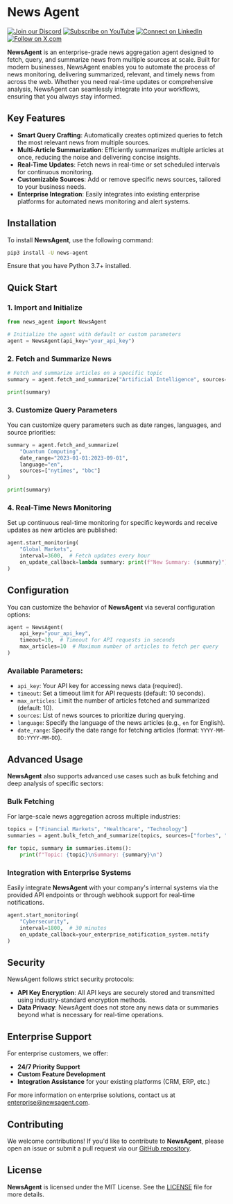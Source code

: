 
# News Agent

[![Join our Discord](https://img.shields.io/badge/Discord-Join%20our%20server-5865F2?style=for-the-badge&logo=discord&logoColor=white)](https://discord.gg/agora-999382051935506503) [![Subscribe on YouTube](https://img.shields.io/badge/YouTube-Subscribe-red?style=for-the-badge&logo=youtube&logoColor=white)](https://www.youtube.com/@kyegomez3242) [![Connect on LinkedIn](https://img.shields.io/badge/LinkedIn-Connect-blue?style=for-the-badge&logo=linkedin&logoColor=white)](https://www.linkedin.com/in/kye-g-38759a207/) [![Follow on X.com](https://img.shields.io/badge/X.com-Follow-1DA1F2?style=for-the-badge&logo=x&logoColor=white)](https://x.com/kyegomezb)


**NewsAgent** is an enterprise-grade news aggregation agent designed to fetch, query, and summarize news from multiple sources at scale. Built for modern businesses, NewsAgent enables you to automate the process of news monitoring, delivering summarized, relevant, and timely news from across the web. Whether you need real-time updates or comprehensive analysis, NewsAgent can seamlessly integrate into your workflows, ensuring that you always stay informed.

## Key Features

- **Smart Query Crafting**: Automatically creates optimized queries to fetch the most relevant news from multiple sources.
- **Multi-Article Summarization**: Efficiently summarizes multiple articles at once, reducing the noise and delivering concise insights.
- **Real-Time Updates**: Fetch news in real-time or set scheduled intervals for continuous monitoring.
- **Customizable Sources**: Add or remove specific news sources, tailored to your business needs.
- **Enterprise Integration**: Easily integrates into existing enterprise platforms for automated news monitoring and alert systems.

## Installation

To install **NewsAgent**, use the following command:

```bash
pip3 install -U news-agent
```

Ensure that you have Python 3.7+ installed.

## Quick Start

### 1. Import and Initialize

```python
from news_agent import NewsAgent

# Initialize the agent with default or custom parameters
agent = NewsAgent(api_key="your_api_key")
```

### 2. Fetch and Summarize News

```python
# Fetch and summarize articles on a specific topic
summary = agent.fetch_and_summarize("Artificial Intelligence", sources=["techcrunch", "reuters"])

print(summary)
```

### 3. Customize Query Parameters

You can customize query parameters such as date ranges, languages, and source priorities:

```python
summary = agent.fetch_and_summarize(
    "Quantum Computing", 
    date_range="2023-01-01:2023-09-01", 
    language="en", 
    sources=["nytimes", "bbc"]
)

print(summary)
```

### 4. Real-Time News Monitoring

Set up continuous real-time monitoring for specific keywords and receive updates as new articles are published:

```python
agent.start_monitoring(
    "Global Markets",
    interval=3600,  # Fetch updates every hour
    on_update_callback=lambda summary: print(f"New Summary: {summary}")
)
```

## Configuration

You can customize the behavior of **NewsAgent** via several configuration options:

```python
agent = NewsAgent(
    api_key="your_api_key", 
    timeout=10,  # Timeout for API requests in seconds
    max_articles=10  # Maximum number of articles to fetch per query
)
```

### Available Parameters:
- `api_key`: Your API key for accessing news data (required).
- `timeout`: Set a timeout limit for API requests (default: 10 seconds).
- `max_articles`: Limit the number of articles fetched and summarized (default: 10).
- `sources`: List of news sources to prioritize during querying.
- `language`: Specify the language of the news articles (e.g., `en` for English).
- `date_range`: Specify the date range for fetching articles (format: `YYYY-MM-DD:YYYY-MM-DD`).

## Advanced Usage

**NewsAgent** also supports advanced use cases such as bulk fetching and deep analysis of specific sectors:

### Bulk Fetching

For large-scale news aggregation across multiple industries:

```python
topics = ["Financial Markets", "Healthcare", "Technology"]
summaries = agent.bulk_fetch_and_summarize(topics, sources=["forbes", "reuters", "bloomberg"])

for topic, summary in summaries.items():
    print(f"Topic: {topic}\nSummary: {summary}\n")
```

### Integration with Enterprise Systems

Easily integrate **NewsAgent** with your company's internal systems via the provided API endpoints or through webhook support for real-time notifications.

```python
agent.start_monitoring(
    "Cybersecurity", 
    interval=1800,  # 30 minutes
    on_update_callback=your_enterprise_notification_system.notify
)
```

## Security

NewsAgent follows strict security protocols:
- **API Key Encryption**: All API keys are securely stored and transmitted using industry-standard encryption methods.
- **Data Privacy**: NewsAgent does not store any news data or summaries beyond what is necessary for real-time operations.

## Enterprise Support

For enterprise customers, we offer:
- **24/7 Priority Support**
- **Custom Feature Development**
- **Integration Assistance** for your existing platforms (CRM, ERP, etc.)

For more information on enterprise solutions, contact us at [enterprise@newsagent.com](mailto:enterprise@newsagent.com).

## Contributing

We welcome contributions! If you'd like to contribute to **NewsAgent**, please open an issue or submit a pull request via our [GitHub repository](https://github.com/your-repo/news-agent).

## License

**NewsAgent** is licensed under the MIT License. See the [LICENSE](LICENSE) file for more details.

